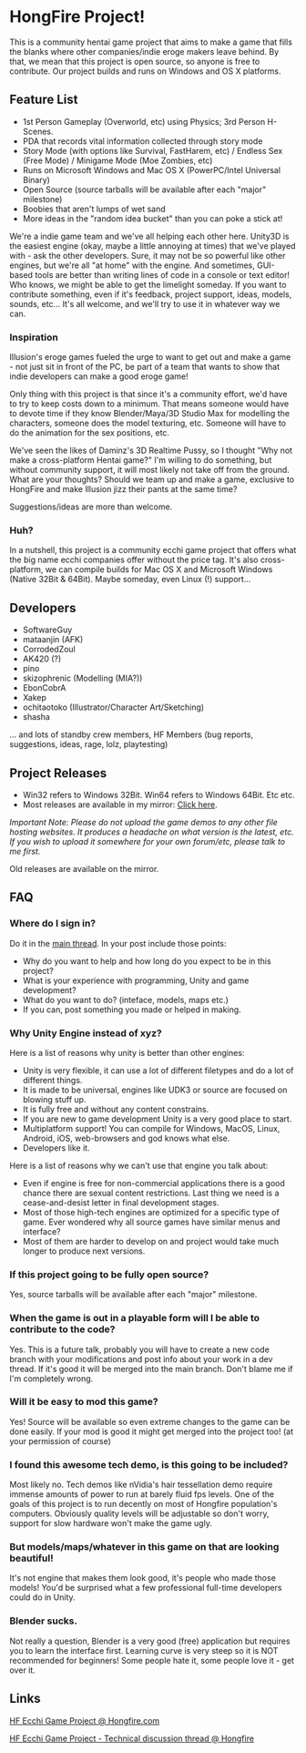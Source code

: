 # HongFire Project!

This is a community hentai game project that aims to make a game that fills the blanks where other companies/indie eroge makers leave behind. By that, we mean that this project is open source, so anyone is free to contribute. Our project builds and runs on Windows and OS X platforms.

## Feature List

-  1st Person Gameplay (Overworld, etc) using Physics; 3rd Person H-Scenes.
-  PDA that records vital information collected through story mode
-  Story Mode (with options like Survival, FastHarem, etc) / Endless Sex (Free Mode) / Minigame Mode (Moe Zombies, etc)
-  Runs on Microsoft Windows and Mac OS X (PowerPC/Intel Universal Binary)
-  Open Source (source tarballs will be available after each "major" milestone)
-  Boobies that aren't lumps of wet sand
-  More ideas in the "random idea bucket" than you can poke a stick at!

We're a indie game team and we've all helping each other here. Unity3D is the easiest engine (okay, maybe a little annoying at times) that we've played with - ask the other developers. Sure, it may not be so powerful like other engines, but we're all "at home" with the engine. And sometimes, GUI-based tools are better than writing lines of code in a console or text editor! Who knows, we might be able to get the limelight someday. If you want to contribute something, even if it's feedback, project support, ideas, models, sounds, etc... It's all welcome, and we'll try to use it in whatever way we can.

### Inspiration

Illusion's eroge games fueled the urge to want to get out and make a game - not just sit in front of the PC, be part of a team that wants to show that indie developers can make a good eroge game!

Only thing with this project is that since it's a community effort, we'd have to try to keep costs down to a minimum. That means someone would have to devote time if they know Blender/Maya/3D Studio Max for modelling the characters, someone does the model texturing, etc. Someone will have to do the animation for the sex positions, etc.

We've seen the likes of Daminz's 3D Realtime Pussy, so I thought "Why not make a cross-platform Hentai game?" I'm willing to do something, but without community support, it will most likely not take off from the ground. What are your thoughts? Should we team up and make a game, exclusive to HongFire and make Illusion jizz their pants at the same time?

Suggestions/ideas are more than welcome. 

### Huh?

In a nutshell, this project is a community ecchi game project that offers what the big name ecchi companies offer without the price tag. It's also cross-platform, we can compile builds for Mac OS X and Microsoft Windows (Native 32Bit & 64Bit). Maybe someday, even Linux (!) support...

## Developers

-  SoftwareGuy
-  mataanjin (AFK)
-  CorrodedZoul
-  AK420 (?)
-  pino
-  skizophrenic (Modelling (MIA?))
-  EbonCobrA
-  Xakep
-  ochitaotoko (Illustrator/Character Art/Sketching)
-  shasha

... and lots of standby crew members, HF Members (bug reports, suggestions, ideas, rage, lolz, playtesting)

## Project Releases

-  Win32 refers to Windows 32Bit. Win64 refers to Windows 64Bit. Etc etc.
-  Most releases are available in my mirror: [Click here](http://cdn.coburndomain.net/EcchiProject/).

_Important Note: Please do not upload the game demos to any other file hosting websites. It produces a headache on what version is the latest, etc. If you wish to upload it somewhere for your own forum/etc, please talk to me first._

Old releases are available on the mirror.

## FAQ

### Where do I sign in?

Do it in the [main thread](http://www.hongfire.com/forum/showthread.php/369348). In your post include those points:

-  Why do you want to help and how long do you expect to be in this project?
-  What is your experience with programming, Unity and game development?
-  What do you want to do? (inteface, models, maps etc.)
-  If you can, post something you made or helped in making. 

### Why Unity Engine instead of xyz?
Here is a list of reasons why unity is better than other engines:

-  Unity is very flexible, it can use a lot of different filetypes and do a lot of different things.
-  It is made to be universal, engines like UDK3 or source are focused on blowing stuff up.
-  It is fully free and without any content constrains.
-  If you are new to game development Unity is a very good place to start.
-  Multiplatform support! You can compile for Windows, MacOS, Linux, Android, iOS, web-browsers and god knows what else.
-   Developers like it.


Here is a list of reasons why we can't use that engine you talk about:

-  Even if engine is free for non-commercial applications there is a good chance there are sexual content restrictions. Last thing we need is a cease-and-desist letter in final development stages.
-  Most of those high-tech engines are optimized for a specific type of game. Ever wondered why all source games have similar menus and interface?
-  Most of them are harder to develop on and project would take much longer to produce next versions.


### If this project going to be fully open source?
Yes, source tarballs will be available after each "major" milestone.

### When the game is out in a playable form will I be able to contribute to the code?
Yes. This is a future talk, probably you will have to create a new code branch with your modifications and post info about your work in a dev thread. If it's good it will be merged into the main branch. Don't blame me if I'm completely wrong.

### Will it be easy to mod this game?
Yes! Source will be available so even extreme changes to the game can be done easily. If your mod is good it might get merged into the project too! (at your permission of course)

### I found this awesome tech demo, is this going to be included?
Most likely no. Tech demos like nVidia's hair tessellation demo require immense amounts of power to run at barely fluid fps levels. One of the goals of this project is to run decently on most of Hongfire population's computers. Obviously quality levels will be adjustable so don't worry, support for slow hardware won't make the game ugly.

### But models/maps/whatever in this game on that are looking beautiful!
It's not engine that makes them look good, it's people who made those models! You'd be surprised what a few professional full-time developers could do in Unity.

### Blender sucks.
Not really a question, Blender is a very good (free) application but requires you to learn the interface first. Learning curve is very steep so it is NOT recommended for beginners! Some people hate it, some people love it - get over it.

## Links

[HF Ecchi Game Project @ Hongfire.com](http://www.hongfire.com/forum/showthread.php/369348)

[HF Ecchi Game Project - Technical discussion thread @ Hongfire](http://www.hongfire.com/forum/showthread.php/409556)
